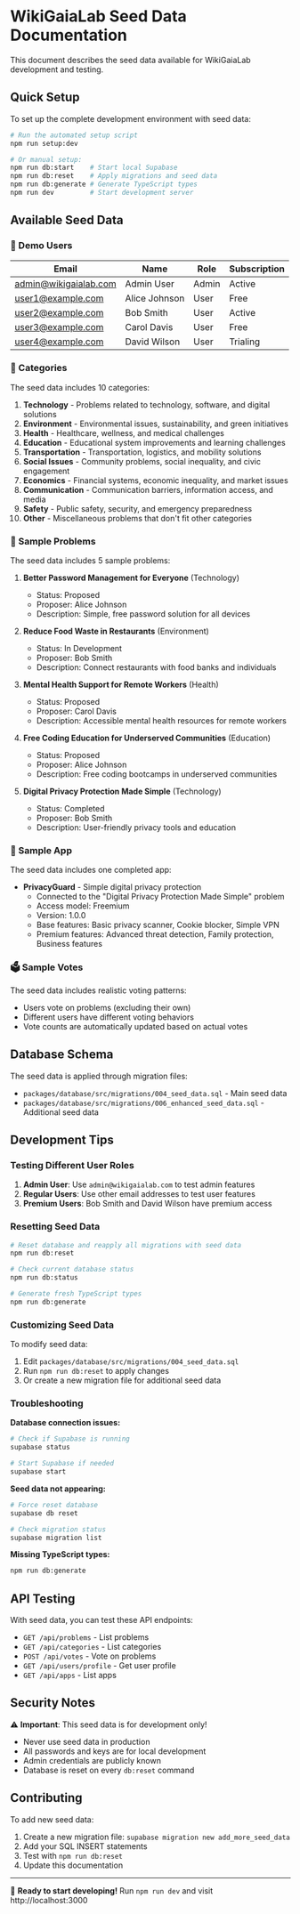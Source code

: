 # WikiGaiaLab Seed Data Documentation

This document describes the seed data available for WikiGaiaLab development and testing.

## Quick Setup

To set up the complete development environment with seed data:

```bash
# Run the automated setup script
npm run setup:dev

# Or manual setup:
npm run db:start    # Start local Supabase
npm run db:reset    # Apply migrations and seed data
npm run db:generate # Generate TypeScript types
npm run dev         # Start development server
```

## Available Seed Data

### 👥 Demo Users

| Email | Name | Role | Subscription |
|-------|------|------|--------------|
| admin@wikigaialab.com | Admin User | Admin | Active |
| user1@example.com | Alice Johnson | User | Free |
| user2@example.com | Bob Smith | User | Active |
| user3@example.com | Carol Davis | User | Free |
| user4@example.com | David Wilson | User | Trialing |

### 📂 Categories

The seed data includes 10 categories:

1. **Technology** - Problems related to technology, software, and digital solutions
2. **Environment** - Environmental issues, sustainability, and green initiatives
3. **Health** - Healthcare, wellness, and medical challenges
4. **Education** - Educational system improvements and learning challenges
5. **Transportation** - Transportation, logistics, and mobility solutions
6. **Social Issues** - Community problems, social inequality, and civic engagement
7. **Economics** - Financial systems, economic inequality, and market issues
8. **Communication** - Communication barriers, information access, and media
9. **Safety** - Public safety, security, and emergency preparedness
10. **Other** - Miscellaneous problems that don't fit other categories

### 🎯 Sample Problems

The seed data includes 5 sample problems:

1. **Better Password Management for Everyone** (Technology)
   - Status: Proposed
   - Proposer: Alice Johnson
   - Description: Simple, free password solution for all devices

2. **Reduce Food Waste in Restaurants** (Environment)
   - Status: In Development
   - Proposer: Bob Smith
   - Description: Connect restaurants with food banks and individuals

3. **Mental Health Support for Remote Workers** (Health)
   - Status: Proposed
   - Proposer: Carol Davis
   - Description: Accessible mental health resources for remote workers

4. **Free Coding Education for Underserved Communities** (Education)
   - Status: Proposed
   - Proposer: Alice Johnson
   - Description: Free coding bootcamps in underserved communities

5. **Digital Privacy Protection Made Simple** (Technology)
   - Status: Completed
   - Proposer: Bob Smith
   - Description: User-friendly privacy tools and education

### 📱 Sample App

The seed data includes one completed app:

- **PrivacyGuard** - Simple digital privacy protection
  - Connected to the "Digital Privacy Protection Made Simple" problem
  - Access model: Freemium
  - Version: 1.0.0
  - Base features: Basic privacy scanner, Cookie blocker, Simple VPN
  - Premium features: Advanced threat detection, Family protection, Business features

### 🗳️ Sample Votes

The seed data includes realistic voting patterns:
- Users vote on problems (excluding their own)
- Different users have different voting behaviors
- Vote counts are automatically updated based on actual votes

## Database Schema

The seed data is applied through migration files:

- `packages/database/src/migrations/004_seed_data.sql` - Main seed data
- `packages/database/src/migrations/006_enhanced_seed_data.sql` - Additional seed data

## Development Tips

### Testing Different User Roles

1. **Admin User**: Use `admin@wikigaialab.com` to test admin features
2. **Regular Users**: Use other email addresses to test user features
3. **Premium Users**: Bob Smith and David Wilson have premium access

### Resetting Seed Data

```bash
# Reset database and reapply all migrations with seed data
npm run db:reset

# Check current database status
npm run db:status

# Generate fresh TypeScript types
npm run db:generate
```

### Customizing Seed Data

To modify seed data:

1. Edit `packages/database/src/migrations/004_seed_data.sql`
2. Run `npm run db:reset` to apply changes
3. Or create a new migration file for additional seed data

### Troubleshooting

**Database connection issues:**
```bash
# Check if Supabase is running
supabase status

# Start Supabase if needed
supabase start
```

**Seed data not appearing:**
```bash
# Force reset database
supabase db reset

# Check migration status
supabase migration list
```

**Missing TypeScript types:**
```bash
npm run db:generate
```

## API Testing

With seed data, you can test these API endpoints:

- `GET /api/problems` - List problems
- `GET /api/categories` - List categories
- `POST /api/votes` - Vote on problems
- `GET /api/users/profile` - Get user profile
- `GET /api/apps` - List apps

## Security Notes

⚠️ **Important**: This seed data is for development only!

- Never use seed data in production
- All passwords and keys are for local development
- Admin credentials are publicly known
- Database is reset on every `db:reset` command

## Contributing

To add new seed data:

1. Create a new migration file: `supabase migration new add_more_seed_data`
2. Add your SQL INSERT statements
3. Test with `npm run db:reset`
4. Update this documentation

---

🎉 **Ready to start developing!** Run `npm run dev` and visit http://localhost:3000
